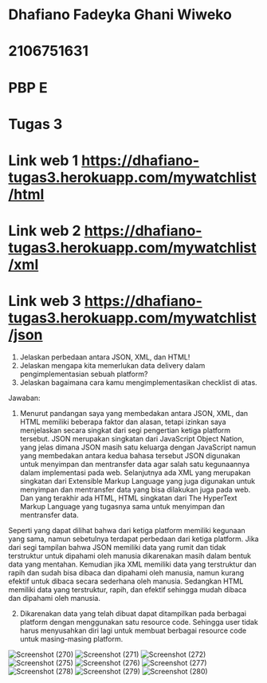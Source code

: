 # Dhafiano Fadeyka Ghani Wiweko
# 2106751631
# PBP E
# Tugas 3
# Link web 1 https://dhafiano-tugas3.herokuapp.com/mywatchlist/html
# Link web 2 https://dhafiano-tugas3.herokuapp.com/mywatchlist/xml
# Link web 3 https://dhafiano-tugas3.herokuapp.com/mywatchlist/json

1. Jelaskan perbedaan antara JSON, XML, dan HTML!
2. Jelaskan mengapa kita memerlukan data delivery dalam pengimplementasian sebuah platform?
3. Jelaskan bagaimana cara kamu mengimplementasikan checklist di atas.

Jawaban:

1. Menurut pandangan saya yang membedakan antara JSON, XML, dan HTML memiliki beberapa faktor dan alasan, tetapi izinkan saya menjelaskan secara singkat dari segi pengertian ketiga platform tersebut. JSON merupakan singkatan dari JavaScript Object Nation, yang jelas dimana JSON masih satu keluarga dengan JavaScript namun yang membedakan antara kedua bahasa tersebut JSON digunakan untuk menyimpan dan mentransfer data agar salah satu kegunaannya dalam implementasi pada web. Selanjutnya ada XML yang merupakan singkatan dari Extensible Markup Language yang juga digunakan untuk menyimpan dan mentransfer data yang bisa dilakukan juga pada web. Dan yang terakhir ada HTML, HTML singkatan dari The HyperText Markup Language yang tugasnya sama untuk menyimpan dan mentransfer data.

  Seperti yang dapat dilihat bahwa dari ketiga platform memiliki kegunaan yang sama, namun sebetulnya terdapat perbedaan dari ketiga platform. Jika dari segi tampilan bahwa JSON memiliki data yang rumit dan tidak terstruktur untuk dipahami oleh manusia dikarenakan masih dalam bentuk data yang mentahan. Kemudian jika XML memiliki data yang terstruktur dan rapih dan sudah bisa dibaca dan dipahami oleh manusia, namun kurang efektif untuk dibaca secara sederhana oleh manusia. Sedangkan HTML memiliki data yang terstruktur, rapih, dan efektif sehingga mudah dibaca dan dipahami oleh manusia.

 2. Dikarenakan data yang telah dibuat dapat ditampilkan pada berbagai platform dengan menggunakan satu resource code. Sehingga user tidak harus menyusahkan diri lagi untuk membuat berbagai resource code untuk masing-masing platform.

![Screenshot (270)](https://user-images.githubusercontent.com/112342752/191591609-56654294-e276-4b05-b56d-5ecaa97e8008.png)
![Screenshot (271)](https://user-images.githubusercontent.com/112342752/191591782-4104962f-bfed-4497-97a0-8e5a328ad44b.png)
![Screenshot (272)](https://user-images.githubusercontent.com/112342752/191591955-decb629d-13c8-4be8-8a06-734bc8e13051.png)
![Screenshot (275)](https://user-images.githubusercontent.com/112342752/191592238-19c99927-807a-4c39-988f-f3bb272826ce.png)
![Screenshot (276)](https://user-images.githubusercontent.com/112342752/191592394-e788d49b-1e3e-4bda-8074-ba40daed9c7a.png)
![Screenshot (277)](https://user-images.githubusercontent.com/112342752/191592550-7466f9e3-664a-45b1-be24-92c90d17a1e3.png)
![Screenshot (278)](https://user-images.githubusercontent.com/112342752/191592761-a81ffe7c-1ea6-42a5-906c-d7ad8c9b5236.png)
![Screenshot (279)](https://user-images.githubusercontent.com/112342752/191592803-c2e10175-3509-44e7-8788-9f00f1462a55.png)
![Screenshot (280)](https://user-images.githubusercontent.com/112342752/191592866-f54506d8-bb4f-43c8-bff1-eba1699b4e5c.png)

